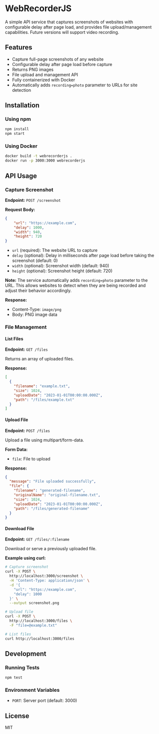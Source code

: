 # WebRecorderJS

A simple API service that captures screenshots of websites with configurable delay after page load, and provides file upload/management capabilities. Future versions will support video recording.

## Features

- Capture full-page screenshots of any website
- Configurable delay after page load before capture
- Returns PNG images
- File upload and management API
- Fully containerized with Docker
- Automatically adds `recording=photo` parameter to URLs for site detection

## Installation

### Using npm

```bash
npm install
npm start
```

### Using Docker

```bash
docker build -t webrecorderjs .
docker run -p 3000:3000 webrecorderjs
```

## API Usage

### Capture Screenshot

**Endpoint:** `POST /screenshot`

**Request Body:**
```json
{
    "url": "https://example.com",
    "delay": 1000,
    "width": 940,
    "height": 720
}
```

- `url` (required): The website URL to capture
- `delay` (optional): Delay in milliseconds after page load before taking the screenshot (default: 0)
- `width` (optional): Screenshot width (default: 940)
- `height` (optional): Screenshot height (default: 720)

**Note:** The service automatically adds `recording=photo` parameter to the URL. This allows websites to detect when they are being recorded and adjust their behavior accordingly.

**Response:**
- Content-Type: `image/png`
- Body: PNG image data

### File Management

#### List Files
**Endpoint:** `GET /files`

Returns an array of uploaded files.

**Response:**
```json
[
  {
    "filename": "example.txt",
    "size": 1024,
    "uploadDate": "2023-01-01T00:00:00.000Z",
    "path": "/files/example.txt"
  }
]
```

#### Upload File
**Endpoint:** `POST /files`

Upload a file using multipart/form-data.

**Form Data:**
- `file`: File to upload

**Response:**
```json
{
  "message": "File uploaded successfully",
  "file": {
    "filename": "generated-filename",
    "originalName": "original-filename.txt",
    "size": 1024,
    "uploadDate": "2023-01-01T00:00:00.000Z",
    "path": "/files/generated-filename"
  }
}
```

#### Download File
**Endpoint:** `GET /files/:filename`

Download or serve a previously uploaded file.

**Example using curl:**
```bash
# Capture screenshot
curl -X POST \
  http://localhost:3000/screenshot \
  -H 'Content-Type: application/json' \
  -d '{
    "url": "https://example.com",
    "delay": 1000
  }' \
  --output screenshot.png

# Upload file
curl -X POST \
  http://localhost:3000/files \
  -F "file=@example.txt"

# List files
curl http://localhost:3000/files
```

## Development

### Running Tests

```bash
npm test
```

### Environment Variables

- `PORT`: Server port (default: 3000)

## License

MIT 